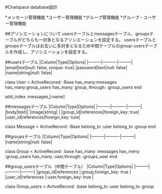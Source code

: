 #Chatspace database設計

*メッセージ管理機能
*ユーザー管理機能
*グループ管理機能
*グループ・ユーザー管理機能


##アソシエーションについて
usersテーブルとmessagesテーブル、groupsテーブルがどちらも一対多となるアソシエーションを設定する。
usersテーブルとgroupsテーブルはお互いに多対多となるため中間テーブルのgroup-usersテーブルを作成し、アソシエーションを設定する。


##usersテーブル
|Column|Type|Options|
|———|———-|———|
|email|text|null: false, unique: true|
|password|text|null: false|
|name|string|null: false|

class User < ActiveRecored: :Base
  has_many:messages
  has_many:group_users
  has_many: group, through: :group_users
end

add_index :messages,[:name]


##messagesテーブル
|Column|Type|Options|
|———|———-|———|
|body|text||
|image|string|           |
|group_id|references|foreign_key: true|
|user_id|references|foreign_key: ture|

class Message < ActiveRecord: :Base
  belong_to :user
  belong_to :group
end




##groupsテーブル
|Column|Type|Options|
|———|———-|———|
|name|string|null: false|

class Group < ActiveRecord: :base
  has_many :messages
  has_meny :group_users
  has_many :user,through: :groups_user
end


##group_usersテーブル（中間テーブル）
|Column|Type|Options|
|———|———-|———|
|group_id|references |:group,foreign_key: true  |
|user_id|references |:user,foreign_key: true |

class Group_users < ActiveRecord: :base
  belong_to :user
  belong_to :group


